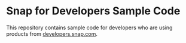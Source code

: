 # Snap for Developers Sample Code

This repository contains sample code for developers who are using products from [developers.snap.com](https://developers.snap.com/).
